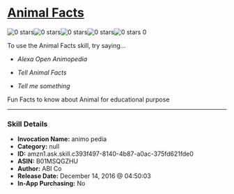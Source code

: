# [Animal Facts](http://alexa.amazon.com/#skills/amzn1.ask.skill.c393f497-8140-4b87-a0ac-375fd621fde0)
![0 stars](../../images/ic_star_border_black_18dp_1x.png)![0 stars](../../images/ic_star_border_black_18dp_1x.png)![0 stars](../../images/ic_star_border_black_18dp_1x.png)![0 stars](../../images/ic_star_border_black_18dp_1x.png)![0 stars](../../images/ic_star_border_black_18dp_1x.png) 0

To use the Animal Facts skill, try saying...

* *Alexa Open Animopedia*

* *Tell Animal Facts*

* *Tell me something*

Fun Facts to know about Animal for educational purpose

***

### Skill Details

* **Invocation Name:** animo pedia
* **Category:** null
* **ID:** amzn1.ask.skill.c393f497-8140-4b87-a0ac-375fd621fde0
* **ASIN:** B01MSQGZHU
* **Author:** ABI Co
* **Release Date:** December 14, 2016 @ 04:50:03
* **In-App Purchasing:** No
